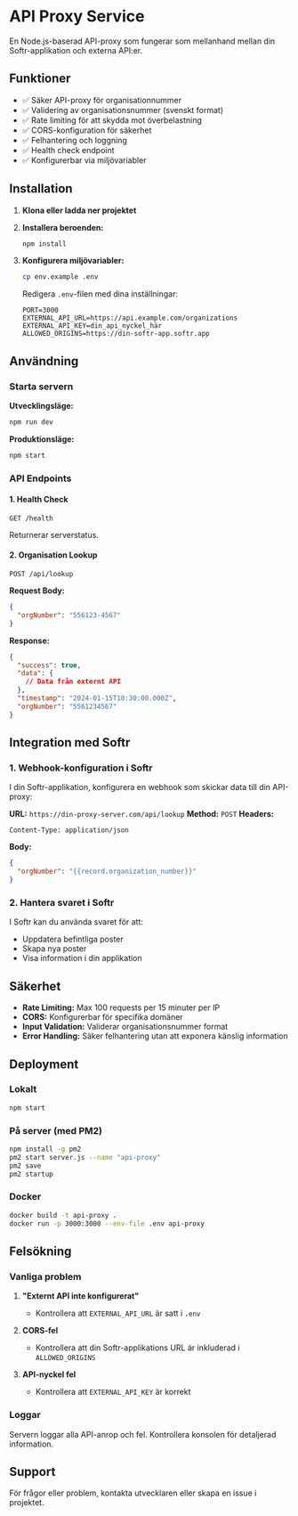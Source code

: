 # API Proxy Service

En Node.js-baserad API-proxy som fungerar som mellanhand mellan din Softr-applikation och externa API:er.

## Funktioner

- ✅ Säker API-proxy för organisationnummer
- ✅ Validering av organisationsnummer (svenskt format)
- ✅ Rate limiting för att skydda mot överbelastning
- ✅ CORS-konfiguration för säkerhet
- ✅ Felhantering och loggning
- ✅ Health check endpoint
- ✅ Konfigurerbar via miljövariabler

## Installation

1. **Klona eller ladda ner projektet**
2. **Installera beroenden:**
   ```bash
   npm install
   ```

3. **Konfigurera miljövariabler:**
   ```bash
   cp env.example .env
   ```
   
   Redigera `.env`-filen med dina inställningar:
   ```env
   PORT=3000
   EXTERNAL_API_URL=https://api.example.com/organizations
   EXTERNAL_API_KEY=din_api_nyckel_här
   ALLOWED_ORIGINS=https://din-softr-app.softr.app
   ```

## Användning

### Starta servern

**Utvecklingsläge:**
```bash
npm run dev
```

**Produktionsläge:**
```bash
npm start
```

### API Endpoints

#### 1. Health Check
```
GET /health
```
Returnerar serverstatus.

#### 2. Organisation Lookup
```
POST /api/lookup
```

**Request Body:**
```json
{
  "orgNumber": "556123-4567"
}
```

**Response:**
```json
{
  "success": true,
  "data": {
    // Data från externt API
  },
  "timestamp": "2024-01-15T10:30:00.000Z",
  "orgNumber": "5561234567"
}
```

## Integration med Softr

### 1. Webhook-konfiguration i Softr

I din Softr-applikation, konfigurera en webhook som skickar data till din API-proxy:

**URL:** `https://din-proxy-server.com/api/lookup`
**Method:** `POST`
**Headers:** 
```
Content-Type: application/json
```

**Body:**
```json
{
  "orgNumber": "{{record.organization_number}}"
}
```

### 2. Hantera svaret i Softr

I Softr kan du använda svaret för att:
- Uppdatera befintliga poster
- Skapa nya poster
- Visa information i din applikation

## Säkerhet

- **Rate Limiting:** Max 100 requests per 15 minuter per IP
- **CORS:** Konfigurerbar för specifika domäner
- **Input Validation:** Validerar organisationsnummer format
- **Error Handling:** Säker felhantering utan att exponera känslig information

## Deployment

### Lokalt
```bash
npm start
```

### På server (med PM2)
```bash
npm install -g pm2
pm2 start server.js --name "api-proxy"
pm2 save
pm2 startup
```

### Docker
```bash
docker build -t api-proxy .
docker run -p 3000:3000 --env-file .env api-proxy
```

## Felsökning

### Vanliga problem

1. **"Externt API inte konfigurerat"**
   - Kontrollera att `EXTERNAL_API_URL` är satt i `.env`

2. **CORS-fel**
   - Kontrollera att din Softr-applikations URL är inkluderad i `ALLOWED_ORIGINS`

3. **API-nyckel fel**
   - Kontrollera att `EXTERNAL_API_KEY` är korrekt

### Loggar

Servern loggar alla API-anrop och fel. Kontrollera konsolen för detaljerad information.

## Support

För frågor eller problem, kontakta utvecklaren eller skapa en issue i projektet.
